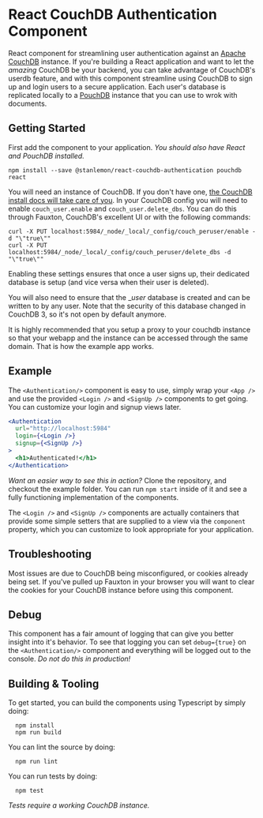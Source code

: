 # React CouchDB Authentication Component

React component for streamlining user authentication against an [Apache CouchDB](http://couchdb.apache.org) instance.
If you're building a React application and want to let the _amazing_ CouchDB be your backend, you can
take advantage of CouchDB's userdb feature, and with this component streamline using CouchDB to sign up
and login users to a secure application.  Each user's database is replicated locally to a
[PouchDB](https://pouchdb.com) instance that you can use to wrok with documents.

## Getting Started

First add the component to your application. _You should also have React and PouchDB installed._

```shell
npm install --save @stanlemon/react-couchdb-authentication pouchdb react
```

You will need an instance of CouchDB. If you don't have one, [the CouchDB install docs will take care of you](https://docs.couchdb.org/en/stable/install/index.html).
In your CouchDB config you will need to enable `couch_user.enable` and `couch_user.delete_dbs`. You can do this through Fauxton, CouchDB's excellent UI or with the following commands:

```shell
curl -X PUT localhost:5984/_node/_local/_config/couch_peruser/enable -d "\"true\""
curl -X PUT localhost:5984/_node/_local/_config/couch_peruser/delete_dbs -d "\"true\""
```

Enabling these settings ensures that once a user signs up, their dedicated database is setup (and vice versa when their user is deleted).

You will also need to ensure that the __user_ database is created and can be written to by any user. Note that the security of this database changed in CouchDB 3, so it's not open by default anymore.

It is highly recommended that you setup a proxy to your couchdb instance so that your webapp and the instance can be accessed through the same domain. That is how the example app works.

## Example

The `<Authentication/>` component is easy to use, simply wrap your `<App />` and use the provided `<Login />` and `<SignUp />` components to get going. You can customize your login and signup views later.

```jsx
<Authentication
  url="http://localhost:5984"
  login={<Login />}
  signup={<SignUp />}
>
  <h1>Authenticated!</h1>
</Authentication>
```

_Want an easier way to see this in action?_ Clone the repository, and checkout the example folder. You can run `npm start` inside of it and see a fully functioning implementation of the components.

The `<Login />` and `<SignUp />` components are actually containers that provide some simple setters that are supplied to a view via the `component` property, which you can customize to look appropriate for your application.

## Troubleshooting

Most issues are due to CouchDB being misconfigured, or cookies already being set.  If you've pulled up Fauxton in your browser you will want to clear the cookies for your CouchDB instance before using this component.

## Debug

This component has a fair amount of logging that can give you better insight into it's behavior. To see that logging you can set `debug={true}` on the `<Authentication/>` component and everything will be logged out to the console. _Do not do this in production!_

## Building & Tooling

To get started, you can build the components using Typescript by simply doing:

```shell
  npm install
  npm run build
```

You can lint the source by doing:

```shell
  npm run lint
```

You can run tests by doing:

```shell
  npm test
```

_Tests require a working CouchDB instance._
